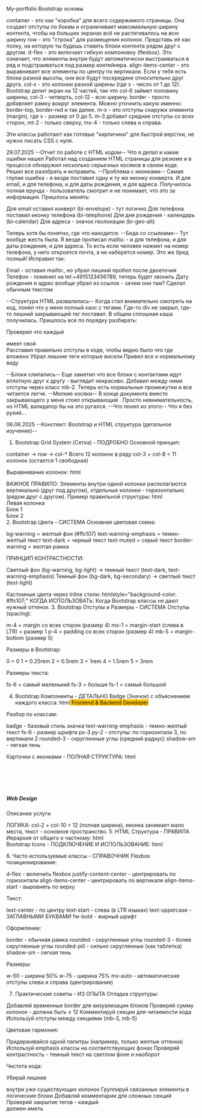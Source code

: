 My-portfolio
Bootstrap основы

container  - это как "коробка" для всего содержимого страницы. Она создает отступы по бокам и ограничивает максимальную ширину контента, чтобы на больших экранах всё не растягивалось на всю ширину
row  - это "строка" для размещения колонок. Представь её как полку, на которую ты будешь ставить блоки контента рядом друг с другом.
d-flex  - это включает гибкую компоновку (flexbox). Это означает, что элементы внутри будут автоматически выстраиваться в ряд и подстраиваться под размер контейнера.
align-items-center  - это выравнивает все элементы по центру по вертикали. Если у тебя есть блоки разной высоты, они все будут посередине относительно друг друга.
col-x  - это колонки разной ширины (где x - число от 1 до 12). Bootstrap делит экран на 12 частей, так что col-6 займет половину ширины, col-3 - четверть, col-12 - всю ширину.
border  - просто добавляет рамку вокруг элемента. Можно уточнить какую именно: border-top, border-red и так далее.
m-x  - это отступы снаружи элемента (margin), где x - размер от 0 до 5. m-3 добавит средние отступы со всех сторон, mt-2 - только сверху, mx-4 - только слева и справа.

Эти классы работают как готовые "кирпичики" для быстрой верстки, не нужно писать CSS с нуля.

29.07.2025
--Отчет по работе с HTML кодом--
Что я делал и какие ошибки нашел
Работал над созданием HTML страницы для резюме и в процессе обнаружил несколько серьезных косяков в своем коде. Решил все разобрать и исправить.
--Проблема с иконками--
Самая глупая ошибка - я везде поставил одну и ту же иконку конверта. И для email, и для телефона, и для даты рождения, и для адреса. Получилось полная ерунда - пользователь смотрит и не понимает, что это за информация.
Пришлось менять:

Для email оставил конверт (bi-envelope) - тут логично
Для телефона поставил иконку телефона (bi-telephone)
Для дня рождения - календарь (bi-calendar)
Для адреса - значок геолокации (bi-geo-alt)

Теперь хотя бы понятно, где что находится.
--Беда со ссылками--
Тут вообще жесть была. Я везде прописал mailto: - и для телефона, и для даты рождения, и для адреса. То есть если человек нажмет на номер телефона, у него откроется почта, а не наберется номер. Это же бред полный!
Исправил так:

Email - оставил mailto:, но убрал лишний пробел после двоеточия
Телефон - поменял на tel:+4915123456789, теперь будет звонить
Дату рождения и адрес вообще убрал из ссылок - зачем они там? Сделал обычным текстом

--Структура HTML развалилась--
Когда стал внимательно смотреть на код, понял что у меня полный хаос с тегами. Где-то div не закрыл, где-то лишний закрывающий тег поставил. В общем сплошная каша получилась.
Пришлось все по порядку разбирать:

Проверил что каждый <div> имеет свой </div>
Расставил правильно отступы в коде, чтобы видно было что где вложено
Убрал лишние теги которые висели
Привел все к нормальному виду

--Блоки слипались--
Еще заметил что все блоки с контактами идут вплотную друг к другу - выглядит некрасиво. Добавил между ними отступы через класс mb-2. Теперь есть нормальные промежутки и все читается легче.
--Мелкие косяки--
В конце документа вместо закрывающего </body> у меня стоял открывающий <body>. Просто невнимательность, но HTML валидатор бы на это ругался.
--Что понял из этого--
Что я без рукий...

06.08.2025
--Конспект: Bootstrap и HTML структура (детальное изучение)--
1. Bootstrap Grid System (Сетка) - ПОДРОБНО
Основной принцип:

container → row → col-*
Всего 12 колонок в ряду
col-3 + col-8 = 11 колонок (остается 1 свободная)

Выравнивание колонок:
html<div class="row d-flex align-items-start">  <!-- По верхнему краю -->
<div class="row d-flex align-items-center"> <!-- По центру -->
ВАЖНОЕ ПРАВИЛО: Элементы внутри одной колонки располагаются вертикально (друг под другом), отдельные колонки - горизонтально (рядом друг с другом).
Пример правильной структуры:
html<div class="container">
    <div class="row d-flex align-items-start">
        <div class="col-3">Левая колонка</div>
        <div class="col-8">
            <!-- Эти блоки будут ВЕРТИКАЛЬНО -->
            <div>Блок 1</div>
            <div>Блок 2</div> 
        </div>
    </div>
</div>
2. Bootstrap Цвета - СИСТЕМА
Основная цветовая схема:

bg-warning = желтый фон (#ffc107)
text-warning-emphasis = темно-желтый текст
text-dark = черный текст
text-muted = серый текст
border-warning = желтая рамка

ПРИНЦИП КОНТРАСТНОСТИ:

Светлый фон (bg-warning, bg-light) → темный текст (text-dark, text-warning-emphasis)
Темный фон (bg-dark, bg-secondary) → светлый текст (text-light)

Кастомные цвета через inline стили:
htmlstyle="background-color: #ffc107;" <!-- Для точного соответствия цветов -->
КОГДА ИСПОЛЬЗОВАТЬ: Когда Bootstrap классы не дают нужный оттенок.
3. Bootstrap Отступы и Размеры - СИСТЕМА
Отступы (spacing):

m-4 = margin со всех сторон (размер 4)
ms-1 = margin-start (слева в LTR) = размер 1
p-4 = padding со всех сторон (размер 4)
mb-5 = margin-bottom (размер 5)

Размеры в Bootstrap:

0 = 0
1 = 0.25rem
2 = 0.5rem
3 = 1rem
4 = 1.5rem
5 = 3rem

Размеры текста:

fs-6 = самый маленький
fs-3 = больше
fs-1 = самый большой

4. Bootstrap Компоненты - ДЕТАЛЬНО
Badge (Значок) с объяснением каждого класса:
html<span class="badge text-warning-emphasis fs-6 px-3 py-2 rounded-3 shadow-sm" 
      style="background-color: #ffc107;">
    Frontend & Backend Developer
</span>
Разбор по классам:

badge - базовый стиль значка
text-warning-emphasis - темно-желтый текст
fs-6 - размер шрифта
px-3 py-2 - отступы: по горизонтали 3, по вертикали 2
rounded-3 - скругленные углы (средний радиус)
shadow-sm - легкая тень

Карточки с иконками - ПОЛНАЯ СТРУКТУРА:
html<div class="row d-flex align-items-center p-3 mb-3 border rounded shadow-sm">
    <div class="col-2"> <!-- Узкая колонка для иконки -->
        <div class="d-flex justify-content-center align-items-center bg-warning rounded-3 p-3" 
             style="width: 60px; height: 60px;">
            <i class="bi bi-palette fs-3 text-warning-emphasis"></i>
        </div>
    </div>
    <div class="col-10"> <!-- Широкая колонка для текста -->
        <h5 class="fw-bold mb-2">Web Design</h5>
        <p class="text-muted mb-0">Описание услуги</p>
    </div>
</div>
ЛОГИКА: col-2 + col-10 = 12 (полная ширина), иконка занимает мало места, текст - основное пространство.
5. HTML Структура - ПРАВИЛА
Иерархия от общего к частному:
html<div class="container">          <!-- 1. Общий контейнер -->
    <div class="row">            <!-- 2. Строка для колонок -->
        <div class="col-3">      <!-- 3. Левая колонка -->
            <!-- Контент профиля -->
        </div>
        <div class="col-8">      <!-- 4. Правая колонка -->
            <div class="border rounded p-4"> <!-- 5. Общий контейнер контента -->
                <div class="mb-5">           <!-- 6. Первая секция -->
                    <!-- About Me -->
                </div>
                <div>                        <!-- 7. Вторая секция -->
                    <!-- What I'm doing -->
                </div>
            </div>
        </div>
    </div>
</div>
Bootstrap Icons - ПОДКЛЮЧЕНИЕ И ИСПОЛЬЗОВАНИЕ:
html<!-- В <head> -->
<link rel="stylesheet" href="https://cdn.jsdelivr.net/npm/bootstrap-icons@1.13.1/font/bootstrap-icons.min.css">

<!-- В коде -->
<i class="bi bi-envelope"></i>  <!-- Почта -->
<i class="bi bi-phone"></i>     <!-- Телефон -->
<i class="bi bi-calendar"></i>  <!-- Календарь -->
<i class="bi bi-geo-alt"></i>   <!-- Местоположение -->
<i class="bi bi-palette"></i>   <!-- Палитра -->
6. Часто используемые классы - СПРАВОЧНИК
Flexbox позиционирование:

d-flex - включить flexbox
justify-content-center - центрировать по горизонтали
align-items-center - центрировать по вертикали
align-items-start - выровнять по верху

Текст:

text-center - по центру
text-start - слева (в LTR языках)
text-uppercase - ЗАГЛАВНЫМИ БУКВАМИ
fw-bold - жирный шрифт

Оформление:

border - обычная рамка
rounded - скругленные углы
rounded-3 - более скругленные углы
rounded-pill - сильно скругленные (как таблетка)
shadow-sm - легкая тень

Размеры:

w-50 - ширина 50%
w-75 - ширина 75%
mx-auto - автоматические отступы слева и справа (центрирование)

7. Практические советы - ИЗ ОПЫТА
Отладка структуры:

Добавляй временные border для визуализации блоков
Проверяй сумму колонок - должна быть ≤ 12
Комментируй секции для читаемости кода
Используй отступы между секциями (mb-3, mb-5)

Цветовая гармония:

Придерживайся одной палитры (например, только желтые оттенки)
Используй emphasis классы на соответствующих фонах
Проверяй контрастность - темный текст на светлом фоне и наоборот

Чистота кода:

Убирай лишние <div class="col-12"> внутри уже существующих колонок
Группируй связанные элементы в логические блоки
Добавляй комментарии для сложных секций
Проверяй закрытие тегов - каждый <div> должен иметь </div>

